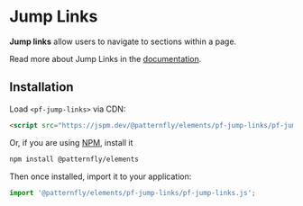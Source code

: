 # Jump Links

**Jump links** allow users to navigate to sections within a page.

Read more about Jump Links in the [documentation][docs].

##  Installation

Load `<pf-jump-links>` via CDN:

```html
<script src="https://jspm.dev/@patternfly/elements/pf-jump-links/pf-jump-links.js"></script>
```

Or, if you are using [NPM](https://npm.im), install it

```bash
npm install @patternfly/elements
```

Then once installed, import it to your application:

```js
import '@patternfly/elements/pf-jump-links/pf-jump-links.js';
```

[docs]: https://patternflyelements.org/components/jump-links
